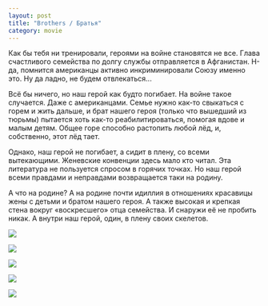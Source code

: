 ```yaml
---
layout: post
title: "Brothers / Братья"
category: movie
---
```

Как бы тебя ни тренировали, героями на войне становятся не все. Глава счастливого семейства по долгу службы отправляется в Афганистан. Н-да, помнится американцы активно инкриминировали Союзу именно это. Ну да ладно, не будем отвлекаться...

Всё бы ничего, но наш герой как будто погибает. На войне такое случается. Даже с американцами. Семье нужно как-то свыкаться с горем и жить дальше, и брат нашего героя (только что вышедший из тюрьмы) пытается хоть как-то реабилитироваться, помогая вдове и малым детям. Общее горе способно растопить любой лёд, и, собственно, этот лёд тает.

Однако, наш герой не погибает, а сидит в плену, со всеми вытекающими. Женевские конвенции здесь мало кто читал. Эта литература не пользуется спросом в горячих точках. Но наш герой всеми правдами и неправдами возвращается таки на родину.

А что на родине? А на родине почти идиллия в отношениях красавицы жены с детьми и братом нашего героя. А также высокая и крепкая стена вокруг «воскресшего» отца семейства. И снаружи её не пробить никак. А внутри наш герой, один, в плену своих скелетов.

![](https://pics.livejournal.com/quillcraft/pic/000sgxt2)

![](https://pics.livejournal.com/quillcraft/pic/000shprz)

![](https://pics.livejournal.com/quillcraft/pic/000skqw8)

![](https://pics.livejournal.com/quillcraft/pic/000sp54b)

![](https://pics.livejournal.com/quillcraft/pic/000sq6ex)
